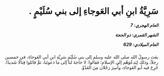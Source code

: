 <h1 dir="rtl">سَرِيَّةُ ابنِ أبي العَوجاءِ إلى بني سُلَيْمٍ .</h1>

<h5 dir="rtl">العام الهجري:  7

الشهر القمري: ذو الحجة

العام الميلادي: 629</h5>

<p dir="rtl">بعَث رسولُ الله صلى الله عليه وسلم إلى بني سُلَيْمٍ سَرِيَّةِ ابنِ أبي العَوجاءِ، في خمسين رجلاً، وذلك لِيَدعُوَهُم إلى الإسلامِ؛ فقالوا: لا حاجةَ لنا إلى ما دَعوتَنا، ثمَّ قاتَلوا قِتالًا شَديدًا. جُرِحَ فيه أبو العَوجاءِ، وأُسِرَ رَجُلان مِنَ العَدُوِّ.</p></br>
